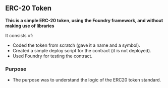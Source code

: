## ERC-20 Token

**This is a simple ERC-20 token, using the Foundry framework, and without making use of libraries**

It consists of:

-   Coded the token from scratch (gave it a name and a symbol).
-   Created a simple deploy script for the contract (it is not deployed).
-   Used Foundry for testing the contract.

### Purpose

-   The purpose was to understand the logic of the ERC20 token standard.
